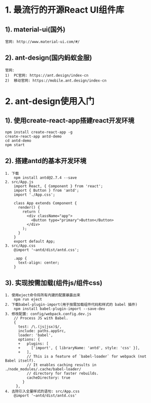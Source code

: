 # 1. 最流行的开源React UI组件库
## 1). material-ui(国外)
	官网: http://www.material-ui.com/#/   
## 2). ant-design(国内蚂蚁金服)
	官网: 
	1)	PC官网: https://ant.design/index-cn
	2)  移动官网: https://mobile.ant.design/index-cn

# 2. ant-design使用入门
## 1). 使用create-react-app搭建react开发环境
	npm install create-react-app -g
	create-react-app antd-demo
	cd antd-demo
	npm start
## 2). 搭建antd的基本开发环境
	1. 下载
		npm install antd@2.7.4 --save
	2. src/App.js
	    import React, { Component } from 'react';
	    import { Button } from 'antd';
	    import './App.css';
	    
	    class App extends Component {
	      render() {
	        return (
	          <div className="app">
	            <Button type="primary">Button</Button>
	          </div>
	        );
	      }
	    }
		export default App;
	3. src/App.css
	    @import '~antd/dist/antd.css';
	    
	    .app {
	      text-align: center;
	    }

## 3). 实现按需加载(组件js/组件css)
	1. 使用eject命令将所有内建的配置暴露出来
		npm run eject
	2. 下载babel-plugin-import(用于按需加载组件代码和样式的 babel 插件)
		npm install babel-plugin-import --save-dev
	3. 修改配置: config/webpack.config.dev.js
	    // Process JS with Babel.
	    {
	      test: /\.(js|jsx)$/,
	      include: paths.appSrc,
	      loader: 'babel',
	      options: {
	      +   plugins: [
	      +     ['import', { libraryName: 'antd', style: 'css' }],
	      +   ],
	          // This is a feature of `babel-loader` for webpack (not Babel itself).
	          // It enables caching results in ./node_modules/.cache/babel-loader/
	          // directory for faster rebuilds.
	          cacheDirectory: true
	        }
		 },
	4. 去除引入全量样式的语句: src/App.css
	    @import '~antd/dist/antd.css' 
